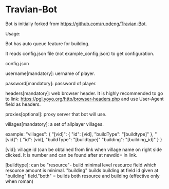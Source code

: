 # Travian-Bot
Bot is initially forked from https://github.com/ruodeng/Travian-Bot.

Usage:

Bot has auto queue feature for building.

It reads config.json file (not example_config.json) to get configuration.

config.json

username[mandatory]:  uername of player.

password[mandatory]: password of player.

headers[mandatory]: web browser header. It is highly recommended to go to link: https://pgl.yoyo.org/http/browser-headers.php and use User-Agent field as headers.

proxies[optional]: proxy server that bot will use.

villages[mandatory]: a set of allplayer villages.

example:
"villages": {
    "[vid]": {
      "id": [vid],
      "buildType": "[buildtype]"
    },
    "[vid]": {
      "id": [vid],
      "buildType": "[buildtype]"
      "building": "[building_id]"
    }
  }

   [vid]: village id (can be obtained from link when village name on right side clicked. It is number and can be found after at newdid= in link.
  
   [buildtype]: can be "resource"- build minimal level resource field which resource amount is minimal. "building" builds building at field id given at "building" field."both" = builds both resource and building (effective only when roman)

